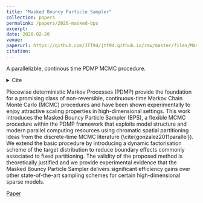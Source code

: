 ```yaml
---
title: "Masked Bouncy Particle Sampler"
collection: papers
permalink: /papers/2020-masked-bps
excerpt: 
date: 2020-02-20
venue: 
paperurl: https://github.com/JTT94/jtt94.github.io/raw/master/files/Masked_Bouncy_Particle_Sampler.pdf
citation: 
---
```


A parallelizble, continous time PDMP MCMC procedure.
<details>
  <summary>Cite</summary>
  
  ```
  @misc{thornton2020masked,
    title={The Masked Bouncy Particle Sampler: A Parallel, Chromatic, Piecewise-Deterministic Markov Chain Monte Carlo Method},
    author={Thornton, James},
    journal={https://jtt94.github.io/papers/2020-masked-bps},
    year={2020}
  }
```
</details>


Piecewise deterministic Markov Processes (PDMP) provide the foundation for a promising class of non-reversible, continuous-time Markov Chain Monte Carlo (MCMC) procedures and have been shown experimentally to enjoy attractive scaling properties in high-dimensional settings. This work introduces the Masked Bouncy Particle Sampler (BPS), a flexible MCMC procedure within the PDMP framework that exploits model structure and modern parallel computing resources using chromatic spatial partitioning ideas from the discrete-time MCMC literature (\cite{gonzalez2011parallel}). We extend the basic procedure by introducing a dynamic factorisation scheme of the target distribution to reduce boundary effects commonly associated to fixed partitioning. The validity of the proposed method is theoretically justified and we provide experimental evidence that the Masked Bouncy Particle Sampler delivers significant efficiency gains over other state-of-the-art sampling schemes for certain high-dimensional sparse models. 

[Paper](https://github.com/JTT94/jtt94.github.io/raw/master/files/Masked_Bouncy_Particle_Sampler.pdf)

